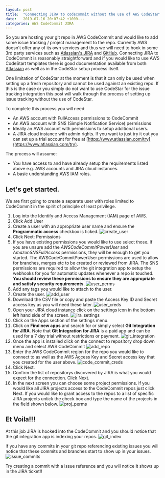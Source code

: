 ```yaml
---
layout: post
title:  "Connecting JIRA to codecommit without the use of AWS CodeStar"
date:   2019-07-16 20:07:42 +1000---
categories: AWS CodeCommit JIRA
---
```


So you are hosting your git repo in AWS CodeCommit and would like to add some issue tracking / project management to the repo.  Currently AWS doesn't offer any of its own services and thus we will need to hook in some 3rd party services such as [Atlassian's JIRA](https://www.atlassian.com/software/jira) and [GitHub](https://github.com/).   Connecting JIRA to CodeCommit is reasonably straightforward and if you would like to use AWS CodeStart templates there is good documentation available from both [Atlassian](https://www.atlassian.com/blog/jira-software/jira-software-integrates-with-aws-codestar) as well as in the CodeStar setup process itself.

One limitation of CodeStar at the moment is that it can only be used when setting up a fresh repository and cannot be used against an existing repo.  If this is the case or you simply do not want to use CodeStar for the issue tracking integration this post will walk through the process of setting up issue tracking without the use of CodeStar.

To complete this process you will need:

* An AWS account with FullAccess permissions to CodeCommit
* An AWS account with SNS (Simple Notification Service) permissions
* Ideally an AWS account with permissions to setup additional users.
* A JIRA cloud instance with admin rights.  If you want to just try it out you can set up a trial account for free at [https://www.atlassian.com/try](https://www.atlassian.com/try).

The process will assume:

* You have access to and have already setup the requirements listed above e.g. AWS accounts and JIRA cloud instances.
* A basic understanding AWS IAM roles.

## Let's get started.

We are first going to create a separate user with roles limited to CodeCommit in the spirit of principle of least privilege.

1. Log into the Identify and Access Management (IAM) page of AWS.
2. Click Add User
3. Create a user with an appropriate user name and ensure the **Programmatic access** checkbox is ticked.
![create_user](images/create_user.png)
4. Click Next: Permissions
5. If you have existing permissions you would like to use select those.  If you are unsure add the *AWSCodeCommitPowerUser* and *AmazonSNSFullAccess* permissions, they will be enough to get you started.  The AWSCodeCommitPowerUser permissions are used to allow for branches, merges etc to be created or reviewed from JIRA.  The SNS permissions are required to allow the git integration app to setup the webhooks for you for automatic updates whenever a repo is touched.  **You should review these permissions to ensure they are appropriate and satisfy security requirements**.
![user_perms](images/user_perms.png)
6. Add any tags you would like to attach to the user.
7. Create the user.
![add_user](images/add_user.png)
8. Download the CSV file or copy and paste the Access Key ID and Secret access key as you will need these later.
![user_creds](images/user_creds.png)
9. Open your JIRA cloud instance click on the settings icon in the bottom left hand side of the screen.
![jira_settings](images/jira_settings.png)
10. Click on the Apps section of the settings menu.
11. Click on **Find new apps** and search for or simply select **Git Integration for JIRA**.  Note that **Git Integration for JIRA** is a paid app and can be used for a 7 day trial without restrictions or payment.
![git_integration](images/git_integration.png)
12. Once the app is installed click on the connect to repository drop down menu and select AWS CodeCommit
![add_repo](images/add_repo.png)
13. Enter the AWS CodeCommit region for the repo you would like to connect to as well as the AWS Access Key and Secret access key that you created for the user above.
![code_commit_creds](images/code_commit_creds.png)
14. Click Next.
15. Confirm the list of repositorys discovered by JIRA is what you would expect for the connection.  Click Next.
16. In the next screen you can choose some project permissions.  If you would like all JIRA projects access to the CodeCommit repos just click Next.  If you would like to grant access to the repos to a list of specific JIRA projects untick the check box and type the name of the projects in the field shown below.
![proj_perms](images/proj_perms.png)

## Et Voila!!!

At this job JIRA is hooked into the CodeCommit and you should notice that the git integration app is indexing your repos.
![git_index](images/git_index.png)

If you have any commits in your git repo referencing existing issues you will notice that these commits and branches start to show up in your issues.
![issue_commits](images/issue_commits.png)

Try creating a commit with a issue reference and you will notice it shows up in the JIRA ticket!!
